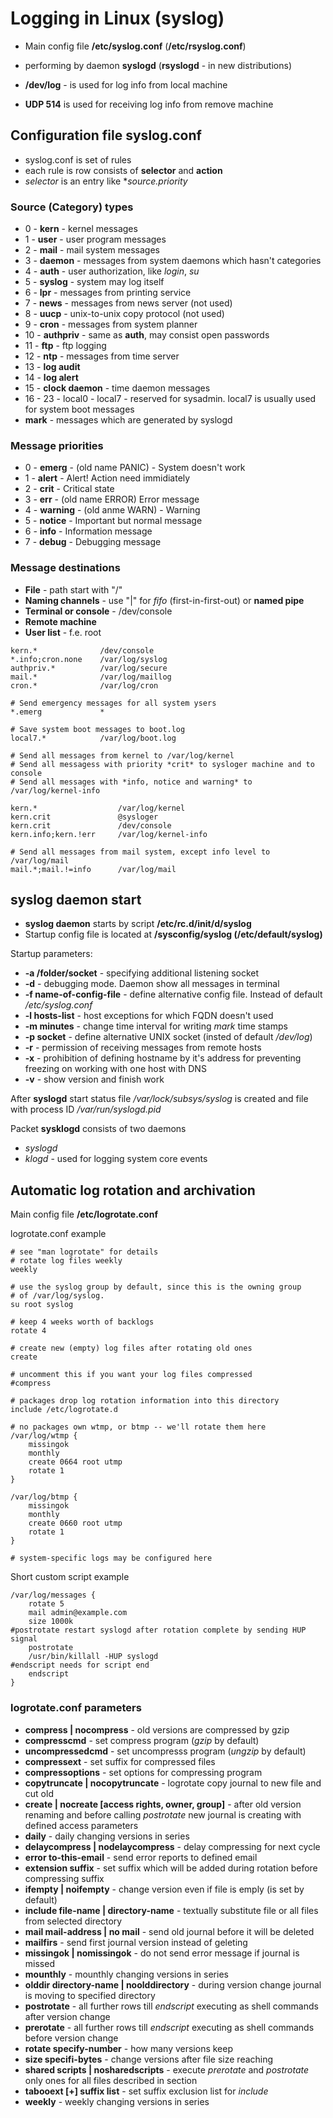# Logging in Linux (syslog)

- Main config file **/etc/syslog.conf** (**/etc/rsyslog.conf**)
- performing by daemon **syslogd** (**rsyslogd** - in new distributions)

- **/dev/log** - is used for log info from local machine 
- **UDP 514** is used for receiving log info from remove machine 

## Configuration file syslog.conf

- syslog.conf is set of rules
- each rule is row consists of **selector** and **action**
- *selector* is an entry like **source.priority* 

### Source (Category) types

- 0 - **kern** - kernel messages
- 1 - **user** - user program messages
- 2 - **mail** - mail system messages
- 3 - **daemon** - messages from system daemons which hasn't categories
- 4 - **auth** - user authorization, like *login*, *su*
- 5 - **syslog** - system may log itself
- 6 - **lpr** - messages from printing service
- 7 - **news** - messages from news server (not used)
- 8 - **uucp** - unix-to-unix copy protocol (not used)
- 9 - **cron** - messages from system planner
- 10 - **authpriv** - same as **auth**, may consist open passwords
- 11 - **ftp** - ftp logging
- 12 - **ntp** - messages from time server
- 13 - **log audit**
- 14 - **log alert** 
- 15 - **clock daemon** - time daemon messages
- 16 - 23 - local0 - local7 - reserved for sysadmin. local7 is usually used for system boot messages
- **mark** - messages which are generated by syslogd

### Message priorities

- 0 - **emerg** - (old name PANIC) - System doesn't work
- 1 - **alert** - Alert! Action need immidiately
- 2 - **crit** - Critical state
- 3 - **err** - (old name ERROR) Error message
- 4 - **warning** - (old anme WARN) - Warning
- 5 - **notice** - Important but normal message
- 6 - **info** - Information message
- 7 - **debug** - Debugging message

### Message destinations

- **File** - path start with "/"
- **Naming channels** - use "|" for *fifo* (first-in-first-out) or **named pipe**
- **Terminal or console** - /dev/console
- **Remote machine** 
- **User list** - f.e. root

```
kern.*              /dev/console
*.info;cron.none    /var/log/syslog
authpriv.*          /var/log/secure
mail.*              /var/log/maillog
cron.*              /var/log/cron

# Send emergency messages for all system ysers
*.emerg             *

# Save system boot messages to boot.log
local7.*            /var/log/boot.log
``` 

```
# Send all messages from kernel to /var/log/kernel
# Send all messagess with priority *crit* to sysloger machine and to console
# Send all messages with *info, notice and warning* to /var/log/kernel-info

kern.*                  /var/log/kernel
kern.crit               @sysloger
kern.crit               /dev/console
kern.info;kern.!err     /var/log/kernel-info

# Send all messages from mail system, except info level to /var/log/mail
mail.*;mail.!=info      /var/log/mail
```

## syslog daemon start

- **syslog daemon** starts by script **/etc/rc.d/init/d/syslog**
- Startup config file is located at **/sysconfig/syslog (/etc/default/syslog)**

Startup parameters:
- **-a /folder/socket** - specifying additional listening socket
- **-d** - debugging mode. Daemon show all messages in terminal
- **-f name-of-config-file** - define alternative config file. Instead of default */etc/syslog.conf*
- **-l hosts-list** - host exceptions for which FQDN doesn't used
- **-m minutes** - change time interval for writing *mark* time stamps
- **-p socket** - define alternative UNIX socket (insted of default */dev/log*)
- **-r** - permission of receiving messages from remote hosts
- **-x** - prohibition of defining hostname by it's address for preventing freezing on working with one host with DNS
- **-v** - show version and finish work

After **syslogd** start status file */var/lock/subsys/syslog* is created and file with process ID */var/run/syslogd.pid*

Packet **sysklogd** consists of two daemons
- *syslogd*
- *klogd* - used for logging system core events

## Automatic log rotation and archivation

Main config file **/etc/logrotate.conf**

logrotate.conf example
```
# see "man logrotate" for details
# rotate log files weekly
weekly

# use the syslog group by default, since this is the owning group
# of /var/log/syslog.
su root syslog

# keep 4 weeks worth of backlogs
rotate 4

# create new (empty) log files after rotating old ones
create

# uncomment this if you want your log files compressed
#compress

# packages drop log rotation information into this directory
include /etc/logrotate.d

# no packages own wtmp, or btmp -- we'll rotate them here
/var/log/wtmp {
    missingok
    monthly
    create 0664 root utmp
    rotate 1
}

/var/log/btmp {
    missingok
    monthly
    create 0660 root utmp
    rotate 1
}

# system-specific logs may be configured here
```

Short custom script example
```
/var/log/messages {
    rotate 5
    mail admin@example.com
    size 1000k
#postrotate restart syslogd after rotation complete by sending HUP signal
    postrotate
    /usr/bin/killall -HUP syslogd
#endscript needs for script end
    endscript
}
```

### logrotate.conf parameters

- **compress | nocompress** - old versions are compressed by gzip
- **compresscmd** - set compress program (*gzip* by default)
- **uncompressedcmd** - set uncompresss program (*ungzip* by default)
- **compressext** - set suffix for compressed files
- **compressoptions** - set options for compressing program
- **copytruncate | nocopytruncate** - logrotate copy journal to new file and cut old
- **create | nocreate [access rights, owner, group]** - after old version renaming and before calling *postrotate* new journal is creating with defined access parameters
- **daily** - daily changing versions in series
- **delaycompress | nodelaycompress** - delay compressing for next cycle
- **error to-this-email** - send error reports to defined email
- **extension suffix** - set suffix which will be added during rotation before compressing suffix
- **ifempty | noifempty** - change version even if file is emply (is set by default)
- **include file-name | directory-name** - textually substitute file or all files from selected directory
- **mail mail-address | no mail** - send old journal before it will be deleted
- **mailfirs** - send first journal version instead of geleting
- **missingok | nomissingok** - do not send error message if journal is missed
- **mounthly** - mounthly changing versions in series
- **olddir directory-name | noolddirectory** - during version change journal is moving to specified directory
- **postrotate** - all further rows till *endscript* executing as shell commands after version change
- **prerotate** - all further rows till *endscript* executing as shell commands before version change  
- **rotate specify-number** - how many versions keep
- **size specifi-bytes** - change versions after file size reaching
- **shared scripts | nosharedscripts** - execute *prerotate* and *postrotate* only ones for all files described in section
- **tabooext [+] suffix list** - set suffix exclusion list for *include*
- **weekly** - weekly changing versions in series